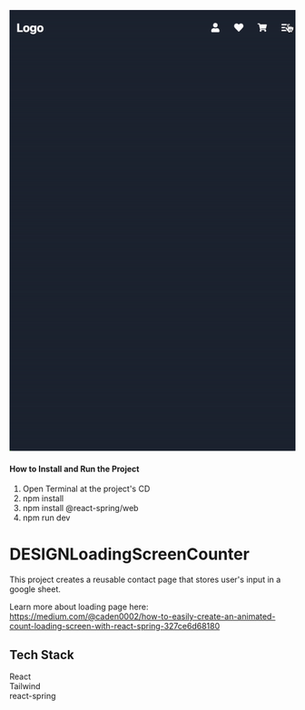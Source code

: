 ![](https://github.com/Caden0002/DESIGNLoadingScreenCounter/blob/main/loadingscreenanimate.gif)
#### How to Install and Run the Project ####
1. Open Terminal at the project's CD<br />
2. npm install<br />
3. npm install @react-spring/web
3. npm run dev<br />

# DESIGNLoadingScreenCounter
This project creates a reusable contact page that stores user's input in a google sheet.<br />

Learn more about loading page here:<br />
https://medium.com/@caden0002/how-to-easily-create-an-animated-count-loading-screen-with-react-spring-327ce6d68180

## Tech Stack ##
React<br />
Tailwind<br />
react-spring<br />



